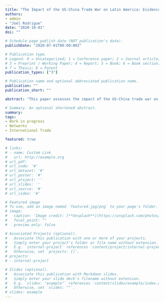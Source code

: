 ```yaml
---
title: "The Impact of the US-China Trade War on Latin America: Evidence from Importer-Exporter Linkages"
authors:
- admin
- "Joel Rodrigue"
date: "2020-10-01"
doi: ""

# Schedule page publish date (NOT publication's date).
publishDate: "2020-07-01T00:00:00Z"

# Publication type.
# Legend: 0 = Uncategorized; 1 = Conference paper; 2 = Journal article;
# 3 = Preprint / Working Paper; 4 = Report; 5 = Book; 6 = Book section;
# 7 = Thesis; 8 = Patent
publication_types: ["3"]

# Publication name and optional abbreviated publication name.
publication: ""
publication_short: ""

abstract: "This paper assesses the impact of the US-China trade war on multi-country importer-exporter networks in Latin America. We construct a novel dataset by matching transaction-level customs records from the *Import Genius* database on Mexico, Peru, Colombia and Chile from 2015 to mid-2020, which lends itself to new insights about third-country effects. Using information on the trading patterns of a firm's first- and second-order connections, we develop link-specific measures of direct and indirect exposure to the US-China trade war. We then quantify the degree to which upstream and downstream trade shocks affect the intensive and extensive margins of trade along the supply chain."

# Summary. An optional shortened abstract.
summary: 
tags: 
- Work in progress
- Networks 
- International Trade

featured: true

# links:
# - name: Custom Link
#   url: http://example.org
# url_pdf: 
# url_code: '#'
# url_dataset: '#'
# url_poster: '#'
# url_project: ''
# url_slides: ''
# url_source: '#'
# url_video: '#'

# Featured image
# To use, add an image named `featured.jpg/png` to your page's folder. 
# image:
#   caption: 'Image credit: [**Unsplash**](https://unsplash.com/photos/s9CC2SKySJM)'
#   focal_point: ""
#   preview_only: false

# Associated Projects (optional).
#   Associate this publication with one or more of your projects.
#   Simply enter your project's folder or file name without extension.
#   E.g. `internal-project` references `content/project/internal-project/index.md`.
#   Otherwise, set `projects: []`.
# projects:
# - internal-project

# Slides (optional).
#   Associate this publication with Markdown slides.
#   Simply enter your slide deck's filename without extension.
#   E.g. `slides: "example"` references `content/slides/example/index.md`.
#   Otherwise, set `slides: ""`.
# slides: example
---
```


